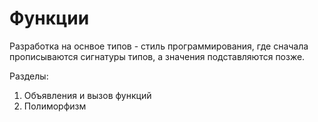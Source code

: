 # Функции

Разработка на оснвое типов - стиль программирования, где сначала прописываются
сигнатуры типов, а значения подставляются позже.

Разделы:
1. Объявления и вызов функций
2. Полиморфизм